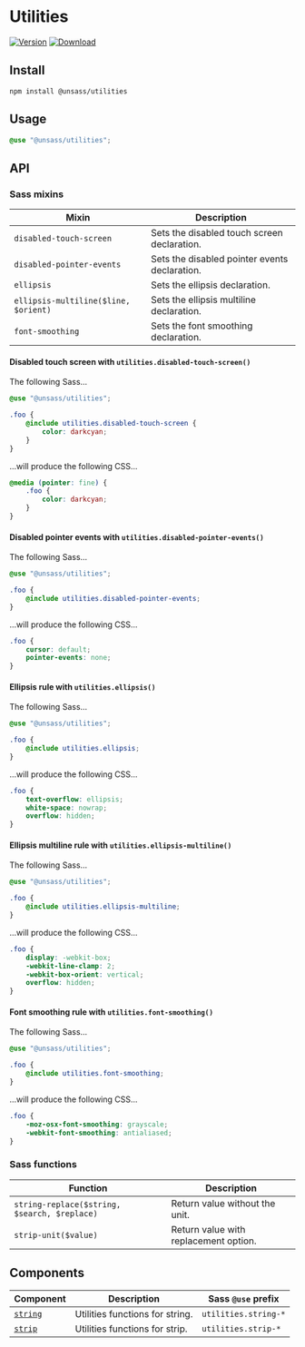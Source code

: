 # Utilities

[![Version](https://flat.badgen.net/npm/v/@unsass/utilities)](https://www.npmjs.com/package/@unsass/utilities)
[![Download](https://flat.badgen.net/npm/dt/@unsass/utilities)](https://www.npmjs.com/package/@unsass/utilities)

## Install

```shell
npm install @unsass/utilities
```

## Usage

```scss
@use "@unsass/utilities";
```

## API

### Sass mixins

| Mixin                                | Description                                   |
|--------------------------------------|-----------------------------------------------|
| `disabled-touch-screen`              | Sets the disabled touch screen declaration.   |
| `disabled-pointer-events`            | Sets the disabled pointer events declaration. |
| `ellipsis`                           | Sets the ellipsis declaration.                |
| `ellipsis-multiline($line, $orient)` | Sets the ellipsis multiline declaration.      |
| `font-smoothing`                     | Sets the font smoothing declaration.          |

#### Disabled touch screen with `utilities.disabled-touch-screen()`

The following Sass...

```scss
@use "@unsass/utilities";

.foo {
    @include utilities.disabled-touch-screen {
        color: darkcyan;
    }
}
```

...will produce the following CSS...

```css
@media (pointer: fine) {
    .foo {
        color: darkcyan;
    }
}
```

#### Disabled pointer events with `utilities.disabled-pointer-events()`

The following Sass...

```scss
@use "@unsass/utilities";

.foo {
    @include utilities.disabled-pointer-events;
}
```

...will produce the following CSS...

```css
.foo {
    cursor: default;
    pointer-events: none;
}
```

#### Ellipsis rule with `utilities.ellipsis()`

The following Sass...

```scss
@use "@unsass/utilities";

.foo {
    @include utilities.ellipsis;
}
```

...will produce the following CSS...

```css
.foo {
    text-overflow: ellipsis;
    white-space: nowrap;
    overflow: hidden;
}
```

#### Ellipsis multiline rule with `utilities.ellipsis-multiline()`

The following Sass...

```scss
@use "@unsass/utilities";

.foo {
    @include utilities.ellipsis-multiline;
}
```

...will produce the following CSS...

```css
.foo {
    display: -webkit-box;
    -webkit-line-clamp: 2;
    -webkit-box-orient: vertical;
    overflow: hidden;
}
```

#### Font smoothing rule with `utilities.font-smoothing()`

The following Sass...

```scss
@use "@unsass/utilities";

.foo {
    @include utilities.font-smoothing;
}
```

...will produce the following CSS...

```css
.foo {
    -moz-osx-font-smoothing: grayscale;
    -webkit-font-smoothing: antialiased;
}
```

### Sass functions

| Function                                     | Description                           |
|----------------------------------------------|---------------------------------------|
| `string-replace($string, $search, $replace)` | Return value without the unit.        |
| `strip-unit($value)`                         | Return value with replacement option. |


## Components

| Component            | Description                     | Sass `@use` prefix   |
|----------------------|---------------------------------|----------------------|
| [`string`](./string) | Utilities functions for string. | `utilities.string-*` |
| [`strip`](./strip)   | Utilities functions for strip.  | `utilities.strip-*`  |
